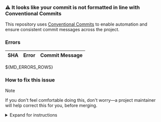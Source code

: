 
### :warning: It looks like your commit is not formatted in line with Conventional Commits

This repository uses [Conventional Commits][cc] to enable automation and ensure consistent commit messages across the project.

### Errors

| SHA | Error | Commit Message |
| --- | ----- | -------------- |
${MD_ERRORS_ROWS}

### How to fix this issue

> [!NOTE]
> If you don't feel comfortable doing this, don't worry—a project maintainer will help correct this for you, before merging.

<details>

<summary>Expand for instructions</summary>

Please amend your commit message to follow the [Conventional Commits][cc] format. You can do this by running the following commands:

```
git rebase -i HEAD~${MD_ERRORS_COUNT}
```

This will open an editor with a list of commits. Mark the commit you want to amend with `edit`, save and close the editor. Then run:

```console
git commit --amend
```

This will open an editor with the commit message. Please update the commit message to follow the [Conventional Commits][cc] format. Save and close the editor.

Finally, run:

```console
git rebase --continue
```

This will continue the rebase process.

Finally, push your changes to your fork:

```console
git push --force-with-lease
```

</details>

[cc]: https://www.conventionalcommits.org/en/v1.0.0